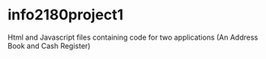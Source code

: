 info2180project1
================

Html and Javascript files containing code for two applications (An Address Book and Cash  Register)
